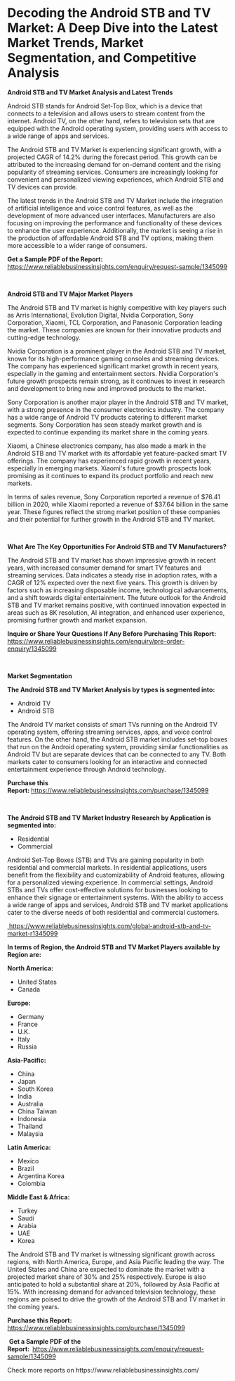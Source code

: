 <p><h1>Decoding the Android STB and TV Market: A Deep Dive into the Latest Market Trends, Market Segmentation, and Competitive Analysis</h1></p><p><strong>Android STB and TV Market Analysis and Latest Trends</strong></p>
<p><p>Android STB stands for Android Set-Top Box, which is a device that connects to a television and allows users to stream content from the internet. Android TV, on the other hand, refers to television sets that are equipped with the Android operating system, providing users with access to a wide range of apps and services.</p><p>The Android STB and TV Market is experiencing significant growth, with a projected CAGR of 14.2% during the forecast period. This growth can be attributed to the increasing demand for on-demand content and the rising popularity of streaming services. Consumers are increasingly looking for convenient and personalized viewing experiences, which Android STB and TV devices can provide.</p><p>The latest trends in the Android STB and TV Market include the integration of artificial intelligence and voice control features, as well as the development of more advanced user interfaces. Manufacturers are also focusing on improving the performance and functionality of these devices to enhance the user experience. Additionally, the market is seeing a rise in the production of affordable Android STB and TV options, making them more accessible to a wider range of consumers.</p></p>
<p><strong>Get a Sample PDF of the Report:&nbsp;</strong> <a href="https://www.reliablebusinessinsights.com/enquiry/request-sample/1345099">https://www.reliablebusinessinsights.com/enquiry/request-sample/1345099</a></p>
<p>&nbsp;</p>
<p><strong>Android STB and TV Major Market Players</strong></p>
<p><p>The Android STB and TV market is highly competitive with key players such as Arris International, Evolution Digital, Nvidia Corporation, Sony Corporation, Xiaomi, TCL Corporation, and Panasonic Corporation leading the market. These companies are known for their innovative products and cutting-edge technology.</p><p>Nvidia Corporation is a prominent player in the Android STB and TV market, known for its high-performance gaming consoles and streaming devices. The company has experienced significant market growth in recent years, especially in the gaming and entertainment sectors. Nvidia Corporation's future growth prospects remain strong, as it continues to invest in research and development to bring new and improved products to the market.</p><p>Sony Corporation is another major player in the Android STB and TV market, with a strong presence in the consumer electronics industry. The company has a wide range of Android TV products catering to different market segments. Sony Corporation has seen steady market growth and is expected to continue expanding its market share in the coming years.</p><p>Xiaomi, a Chinese electronics company, has also made a mark in the Android STB and TV market with its affordable yet feature-packed smart TV offerings. The company has experienced rapid growth in recent years, especially in emerging markets. Xiaomi's future growth prospects look promising as it continues to expand its product portfolio and reach new markets.</p><p>In terms of sales revenue, Sony Corporation reported a revenue of $76.41 billion in 2020, while Xiaomi reported a revenue of $37.64 billion in the same year. These figures reflect the strong market position of these companies and their potential for further growth in the Android STB and TV market.</p></p>
<p>&nbsp;</p>
<p><strong>What Are The Key Opportunities For Android STB and TV Manufacturers?</strong></p>
<p><p>The Android STB and TV market has shown impressive growth in recent years, with increased consumer demand for smart TV features and streaming services. Data indicates a steady rise in adoption rates, with a CAGR of 12% expected over the next five years. This growth is driven by factors such as increasing disposable income, technological advancements, and a shift towards digital entertainment. The future outlook for the Android STB and TV market remains positive, with continued innovation expected in areas such as 8K resolution, AI integration, and enhanced user experience, promising further growth and market expansion.</p></p>
<p><strong>Inquire or Share Your Questions If Any Before Purchasing This Report:</strong> <a href="https://www.reliablebusinessinsights.com/enquiry/pre-order-enquiry/1345099">https://www.reliablebusinessinsights.com/enquiry/pre-order-enquiry/1345099</a></p>
<p>&nbsp;</p>
<p><strong>Market Segmentation</strong></p>
<p><strong>The Android STB and TV Market Analysis by types is segmented into:</strong></p>
<p><ul><li>Android TV</li><li>Android STB</li></ul></p>
<p><p>The Android TV market consists of smart TVs running on the Android TV operating system, offering streaming services, apps, and voice control features. On the other hand, the Android STB market includes set-top boxes that run on the Android operating system, providing similar functionalities as Android TV but are separate devices that can be connected to any TV. Both markets cater to consumers looking for an interactive and connected entertainment experience through Android technology.</p></p>
<p><strong>Purchase this Report:&nbsp;</strong><a href="https://www.reliablebusinessinsights.com/purchase/1345099">https://www.reliablebusinessinsights.com/purchase/1345099</a></p>
<p>&nbsp;</p>
<p><strong>The Android STB and TV Market Industry Research by Application is segmented into:</strong></p>
<p><ul><li>Residential</li><li>Commercial</li></ul></p>
<p><p>Android Set-Top Boxes (STB) and TVs are gaining popularity in both residential and commercial markets. In residential applications, users benefit from the flexibility and customizability of Android features, allowing for a personalized viewing experience. In commercial settings, Android STBs and TVs offer cost-effective solutions for businesses looking to enhance their signage or entertainment systems. With the ability to access a wide range of apps and services, Android STB and TV market applications cater to the diverse needs of both residential and commercial customers.</p></p>
<p><a href="https://www.reliablebusinessinsights.com/global-android-stb-and-tv-market-r1345099">&nbsp;https://www.reliablebusinessinsights.com/global-android-stb-and-tv-market-r1345099</a></p>
<p><strong>In terms of Region, the Android STB and TV Market Players available by Region are:</strong></p>
<p>
    <p> <strong> North America: </strong>
        <ul>
            <li>United States</li>
            <li>Canada</li>
        </ul>
        </p> 
    <p> <strong> Europe: </strong>
        <ul>
            <li>Germany</li>
            <li>France</li>
            <li>U.K.</li>
            <li>Italy</li>
            <li>Russia</li>
        </ul>
        </p> 
    <p> <strong> Asia-Pacific: </strong>
        <ul>
            <li>China</li>
            <li>Japan</li>
            <li>South Korea</li>
            <li>India</li>
            <li>Australia</li>
            <li>China Taiwan</li>
            <li>Indonesia</li>
            <li>Thailand</li>
            <li>Malaysia</li>
        </ul>
        </p> 
    <p> <strong> Latin America: </strong>
        <ul>
            <li>Mexico</li>
            <li>Brazil</li>
            <li>Argentina Korea</li>
            <li>Colombia</li>
        </ul>
        </p> 
    <p> <strong> Middle East & Africa: </strong>
        <ul>
            <li>Turkey</li>
            <li>Saudi</li>
            <li>Arabia</li>
            <li>UAE</li>
            <li>Korea</li>
        </ul>
    </p>
    </p>
<p><p>The Android STB and TV market is witnessing significant growth across regions, with North America, Europe, and Asia Pacific leading the way. The United States and China are expected to dominate the market with a projected market share of 30% and 25% respectively. Europe is also anticipated to hold a substantial share at 20%, followed by Asia Pacific at 15%. With increasing demand for advanced television technology, these regions are poised to drive the growth of the Android STB and TV market in the coming years.</p></p>
<p><strong>Purchase this Report: </strong><a href="https://www.reliablebusinessinsights.com/purchase/1345099">https://www.reliablebusinessinsights.com/purchase/1345099</a></p>
<p>&nbsp;<strong>Get a Sample PDF of the Report:&nbsp;&nbsp;</strong><a href="https://www.reliablebusinessinsights.com/enquiry/request-sample/1345099">https://www.reliablebusinessinsights.com/enquiry/request-sample/1345099</a></p>
<p><strong></strong></p>
<p>Check more reports on https://www.reliablebusinessinsights.com/</p>